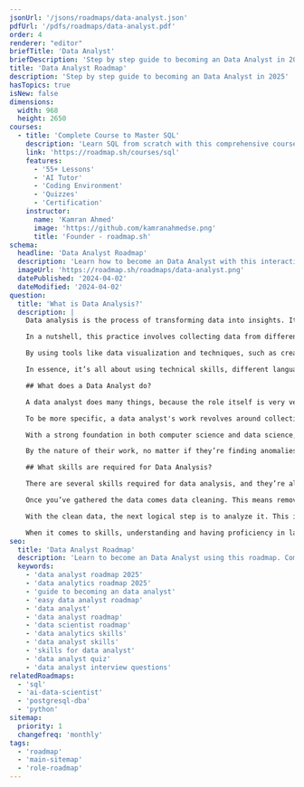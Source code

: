 ```yaml
---
jsonUrl: '/jsons/roadmaps/data-analyst.json'
pdfUrl: '/pdfs/roadmaps/data-analyst.pdf'
order: 4
renderer: "editor"
briefTitle: 'Data Analyst'
briefDescription: 'Step by step guide to becoming an Data Analyst in 2025'
title: 'Data Analyst Roadmap'
description: 'Step by step guide to becoming an Data Analyst in 2025'
hasTopics: true
isNew: false
dimensions:
  width: 968
  height: 2650
courses:
  - title: 'Complete Course to Master SQL'
    description: 'Learn SQL from scratch with this comprehensive course'
    link: 'https://roadmap.sh/courses/sql'
    features:
      - '55+ Lessons'
      - 'AI Tutor'
      - 'Coding Environment'
      - 'Quizzes'
      - 'Certification'
    instructor:
      name: 'Kamran Ahmed'
      image: 'https://github.com/kamranahmedse.png'
      title: 'Founder - roadmap.sh'
schema:
  headline: 'Data Analyst Roadmap'
  description: 'Learn how to become an Data Analyst with this interactive step by step guide in 2025. We also have resources and short descriptions attached to the roadmap items so you can get everything you want to learn in one place.'
  imageUrl: 'https://roadmap.sh/roadmaps/data-analyst.png'
  datePublished: '2024-04-02'
  dateModified: '2024-04-02'
question:
  title: 'What is Data Analysis?'
  description: |
    Data analysis is the process of transforming data into insights. It gives organizations the ability to support strategic business decisions. 

    In a nutshell, this practice involves collecting data from different data sources, cleaning data to remove errors, and then applying different techniques to find patterns and identify anomalies. While the role of data analysts might be often confused with data scientists, those roles are not exactly the same.

    By using tools like data visualization and techniques, such as creating charts with Power BI or Microsoft Excel, you can present data in a way that helps stakeholders interpret it and make informed decisions (this is what the industry calls “data-driven decisions”).

    In essence, it’s all about using technical skills, different languages, and methods such as predictive modeling to analyze the data, predict future trends, and ultimately support the so-called data-driven insights.

    ## What does a Data Analyst do?

    A data analyst does many things, because the role itself is very versatile, it involves everything from collecting data to the presentation of findings (i.e. plotting results in charts, or presenting reports with found insights) and everything in between.

    To be more specific, a data analyst's work revolves around collecting and gathering data from databases, spreadsheets, and other data sources (usually structured data sources). They perform data analysis by cleaning data and then applying techniques such as regression analysis, and data mining to model data. The final aim is to identify trends and predict outcomes.

    With a strong foundation in both computer science and data science, they can use different programming languages and various tools to analyze data and generate reports or visualizations that support strategic decisions.

    By the nature of their work, no matter if they’re finding anomalies, performing predictive analytics, or simply solving problems with data-driven insights, data analysts function at the intersection of tech skills (i.e. coding) and business intelligence (they can’t produce meaning results if they don’t understand the business), transforming an organization’s data into data-driven decisions.

    ## What skills are required for Data Analysis?

    There are several skills required for data analysis, and they’re all technical skills. Data analysts must start by getting a solid foundation in working with raw data. They then need the ability to ingest and collect data from different sources—be it through databases, spreadsheets like Microsoft Excel or Google Sheets, or specialized data collection tools.

    Once you’ve gathered the data comes data cleaning. This means removing inconsistencies, errors, and outliers so that your data sets are accurate and reliable. Techniques like statistical analysis and data mining help you identify anomalies and ensure that you’re working with data that truly represents your problem universe.

    With the clean data, the next logical step is to analyze it. This involves using several techniques, such as regression analysis, and statistical modeling to recognize patterns and trends. In the end, the end goal is to learn from the data and share those insights with the business.

    When it comes to skills, understanding and having proficiency in languages such as Python or R, along with expertise in various tools like Power BI, are incredibly valuable here. They enable you to perform predictive modeling and even apply machine learning techniques when needed.
seo:
  title: 'Data Analyst Roadmap'
  description: 'Learn to become an Data Analyst using this roadmap. Community driven, articles, resources, guides, interview questions, quizzes for modern data analysts.'
  keywords:
    - 'data analyst roadmap 2025'
    - 'data analytics roadmap 2025'
    - 'guide to becoming an data analyst'
    - 'easy data analyst roadmap'
    - 'data analyst'
    - 'data analyst roadmap'
    - 'data scientist roadmap'
    - 'data analytics skills'
    - 'data analyst skills'
    - 'skills for data analyst'
    - 'data analyst quiz'
    - 'data analyst interview questions'
relatedRoadmaps:
  - 'sql'
  - 'ai-data-scientist'
  - 'postgresql-dba'
  - 'python'
sitemap:
  priority: 1
  changefreq: 'monthly'
tags:
  - 'roadmap'
  - 'main-sitemap'
  - 'role-roadmap'
---
```

